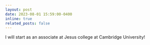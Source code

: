 ```yaml
---
layout: post
date: 2023-08-01 15:59:00-0400
inline: true
related_posts: false
---
```


I will start as an associate at Jesus college at Cambridge University! 

